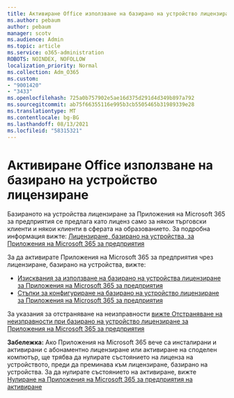 ```yaml
---
title: Активиране Office използване на базирано на устройство лицензиране
ms.author: pebaum
author: pebaum
manager: scotv
ms.audience: Admin
ms.topic: article
ms.service: o365-administration
ROBOTS: NOINDEX, NOFOLLOW
localization_priority: Normal
ms.collection: Adm_O365
ms.custom:
- "9001420"
- "3433"
ms.openlocfilehash: 725a0b757902e5ae16d375d291d4d349b897a792
ms.sourcegitcommit: ab75f66355116e995b3cb5505465b31989339e28
ms.translationtype: MT
ms.contentlocale: bg-BG
ms.lasthandoff: 08/13/2021
ms.locfileid: "58315321"
---
```

# <a name="activating-office-using-device-based-licensing"></a>Активиране Office използване на базирано на устройство лицензиране

Базираното на устройства лицензиране за Приложения на Microsoft 365 за предприятия се предлага като лиценз само за някои търговски клиенти и някои клиенти в сферата на образованието. За подробна информация вижте: [Лицензиране, базирано на устройства, за Приложения на Microsoft 365 за предприятия](https://docs.microsoft.com/deployoffice/device-based-licensing)

За да активирате Приложения на Microsoft 365 за предприятия чрез лицензиране, базирано на устройства, вижте:

- [Изисквания за използване на базирано на устройства лицензиране за Приложения на Microsoft 365 за предприятия](https://docs.microsoft.com/deployoffice/device-based-licensing#requirements-for-using-device-based-licensing-for-microsoft-365-apps-for-enterprise)
- [Стъпки за конфигуриране на базирано на устройство лицензиране за Приложения на Microsoft 365 за предприятия](https://docs.microsoft.com/deployoffice/device-based-licensing#steps-to-configure-device-based-licensing-for-microsoft-365-apps-for-enterprise)

За указания за отстраняване на неизправности [вижте Отстраняване на неизправности при базирано на устройство лицензиране за Приложения на Microsoft 365 за предприятия](https://docs.microsoft.com/deployoffice/device-based-licensing#troubleshoot-device-based-licensing-for-microsoft-365-apps-for-enterprise)

**Забележка:** Ако Приложения на Microsoft 365 вече са инсталирани и активирани с абонаментно лицензиране или активиране на споделен компютър, ще трябва да нулирате състоянието на лиценза на устройството, преди да преминава към лицензиране, базирано на устройства. За да нулирате състоянието на активиране, вижте [Нулиране на Приложения на Microsoft 365 за предприятия на активиране](https://docs.microsoft.com/office/troubleshoot/activation/reset-office-365-proplus-activation-state)
